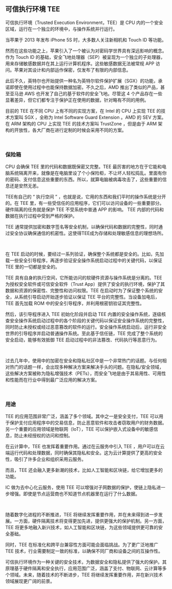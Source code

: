 ## 可信执行环境 TEE

可信执行环境（Trusted Execution Environment，TEE）是 CPU 内的一个安全区域，运行在一个独立的环境中，与操作系统并行运行。

当苹果于 2013 年发布 iPhone 5S 时，大多数人关注新相机和 Touch ID 等功能。

然而在这些功能之上，苹果引入了一个被认为对密码学世界具有深远影响的概念。作为 Touch ID 的基础，安全飞地处理器（SEP）被呈现为一个独立的子处理器，用来存储敏感数据并在其上运行计算机程序。这些敏感数据无法被常规 APP 访问。苹果对其设计和内部运作保密，仅发布了有限的内部信息。

此后不久，英特尔也开始提供一种名为英特尔软件保护扩展（SGX）的功能，承诺即使在使用过程中也能保持数据加密。不久之后，AMD 推出了类似的产品，甚至亚马逊 AWS 也开发了自己的基于软件的安全飞地。尽管这 4 个产品存在一些显著差异，但它们都专注于保护正在使用的数据，针对略有不同的用例。

目前的 TEE 在不同 CPU 上有不同的实现方案，在 Intel 的 CPU 上实现 TEE 的技术方案叫 SGX ，全称为 Intel Software Guard Extension 。AMD 的 SEV 方案。在 ARM 架构的 CPU 上实现 TEE 的技术方案叫 TrustZone ，但是由于 ARM 架构的开放性，各大厂商在进行定制的时候会采用不同的方案。

<br>

### 保险箱

CPU 会确保 TEE 里的代码和数据既保密又完整。TEE 最厉害的地方在于它能和电脑系统隔离开来，就像是在电脑里设了个小保险柜，不让坏人轻松捣乱。里面有你的密码、支付信息这些重要的东西。所以，就算电脑被病毒攻击了，这些重要的信息还是安然无恙。

TEE有自己的 “ 执行空间 ” ，也就是说，它用的东西和我们平时的操作系统是分开的。在 TEE 里，有一些受信任的应用程序，它们可以访问设备的一些重要部分。硬件隔离的任务就是保护 TEE 不受系统中普通 APP 的影响。 TEE 内部的代码和数据在执行过程中受到严格的保护。

TEE 通常提供加密和数字签名等安全机制，以确保代码和数据的完整性，同时通过安全协议确保通信的机密性。这使得TEE成为存储和处理敏感信息的理想场所。

<br>

在 TEE 启动的时候，要经过一系列验证，确保整个系统都是安全的。比如，先加载一些安全引导程序，再逐步验证安全操作系统启动过程中的关键代码，以保证 TEE 里的一切都是安全的。

TEE 具有自身的执行空间，它所能访问的软硬件资源与操作系统是分离的。TEE 为授权安全软件或可信安全软件（Trust App）提供了安全的执行环境，保护了其数据和资源的保密性、完整性和访问权限。TEE 在启动时为了保证整个系统的安全，从系统引导启动开始逐步验证以保证 TEE 平台的完整性。当设备加电后，TEE 首先加载 ROM 中的安全引导程序，并利用根密钥验证其完整性。

然后，该引导程序进入 TEE 初始化阶段并启动 TEE 内置的安全操作系统，逐级核查安全操作系统启动过程中的各个阶段的关键代码以保证安全操作系统的完整性，同时防止未授权或经过恶意篡改的软件的运行。安全操作系统启动后，运行非安全世界的引导程序并启动普通操作系统。至此基于信任链，TEE 完成了整个系统的安全启动，能够有效抵御 TEE 启动过程中的非法篡改、代码执行等恶意行为。

<br>

过去几年中，使用中的加密在安全和隐私社区中是一个非常热门的话题。与任何相对热门的话题一样，会出现多种解决方案来解决手头的问题。在隐私/安全领域，这些解决方案被称为隐私增强技术（PETs），而安全飞地是由于其易用性、可用性和性能而在行业中得到最广泛应用的解决方案。

<br>

### 用途

TEE 的应用范围非常广泛，涵盖了多个领域。其中之一是安全支付，TEE 可以用于保护支付应用程序中的交易信息，防止恶意软件和攻击者窃取用户的财务数据。另一个重要的应用领域是物联网（IoT），TEE 可以保护嵌入式设备中的敏感信息，防止未经授权的访问和控制。

在云计算中，TEE 也发挥着重要作用。通过在云服务中引入 TEE ，用户可以在云端运行代码和处理数据，同时确保其隐私和安全。这为云计算提供了更高的安全性，吸引了许多企业和组织采用云服务。

而且，TEE 还会融入更多新潮的技术，比如人工智能和区块链，给它增加更多的功能。

IC 做为去中心化云服务，使用 TEE 可以增强对子网数据的保护，使链上隐私进一步增强。即使是节点运营商也不知道节点机器里在运行了什么数据。

<br>

随着数字化进程的不断推进，TEE 将继续发挥重要作用，并在未来得到进一步发展。一方面，硬件隔离技术将变得更加先进，提供更强大的保护机制。另一方面，TEE 将更多地融入新兴技术，如人工智能和区块链，为这些领域提供更可靠的安全基础。

同时，TEE 在标准化和跨平台兼容性方面可能会面临挑战。为了更广泛地推广 TEE 技术，行业需要制定一致的标准，以确保不同厂商和设备之间的互操作性。

可信执行环境作为一种关键的安全技术，为数据安全和隐私提供了强大的保护。其原理基于硬件隔离和安全执行，应用范围广泛，涵盖了支付、物联网、云计算等多个领域。未来，随着技术的不断进步，TEE 将继续发挥重要作用，并在新兴技术领域展现更广阔的前景。

<br>
